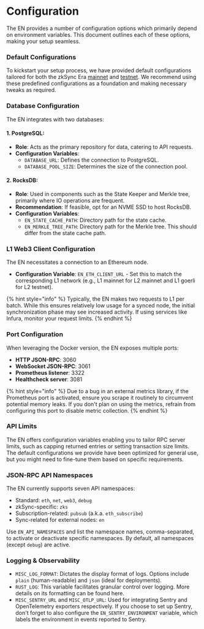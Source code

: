 # Configuration

The EN provides a number of configuration options which primarily depend on environment variables. This document outlines each of these options, making your setup seamless.

### Default Configurations

To kickstart your setup process, we have provided default configurations tailored for both the zkSync Era [mainnet](https://github.com/matter-labs/zksync-era/blob/main/docs/external-node/prepared\_configs/mainnet-config.env) and [testnet](https://github.com/matter-labs/zksync-era/blob/main/docs/external-node/prepared\_configs/testnet-config.env). We recommend using these predefined configurations as a foundation and making necessary tweaks as required.

### Database Configuration

The EN integrates with two databases:

#### 1. **PostgreSQL**:

* **Role**: Acts as the primary repository for data, catering to API requests.
* **Configuration Variables**:
  * `DATABASE_URL`: Defines the connection to PostgreSQL.
  * `DATABASE_POOL_SIZE`: Determines the size of the connection pool.

#### 2. **RocksDB**:

* **Role**: Used in components such as the State Keeper and Merkle tree, primarily where IO operations are frequent.
* **Recommendation**: If feasible, opt for an NVME SSD to host RocksDB.
* **Configuration Variables**:
  * `EN_STATE_CACHE_PATH`: Directory path for the state cache.
  * `EN_MERKLE_TREE_PATH`: Directory path for the Merkle tree. This should differ from the state cache path.

### L1 Web3 Client Configuration

The EN necessitates a connection to an Ethereum node.

* **Configuration Variable**: `EN_ETH_CLIENT_URL` - Set this to match the corresponding L1 network (e.g., L1 mainnet for L2 mainnet and L1 goerli for L2 testnet).

{% hint style="info" %}
Typically, the EN makes two requests to L1 per batch. While this ensures relatively low usage for a synced node, the initial synchronization phase may see increased activity. If using services like Infura, monitor your request limits.
{% endhint %}

### Port Configuration

When leveraging the Docker version, the EN exposes multiple ports:

* **HTTP JSON-RPC**: 3060
* **WebSocket JSON-RPC**: 3061
* **Prometheus listener**: 3322
* **Healthcheck server**: 3081

{% hint style="info" %}
Due to a bug in an external metrics library, if the Prometheus port is activated, ensure you scrape it routinely to circumvent potential memory leaks. If you don't plan on using the metrics, refrain from configuring this port to disable metric collection.
{% endhint %}

### API Limits

The EN offers configuration variables enabling you to tailor RPC server limits, such as capping returned entries or setting transaction size limits. The default configurations we provide have been optimized for general use, but you might need to fine-tune them based on specific requirements.

### JSON-RPC API Namespaces

The EN currently supports seven API namespaces:

* Standard: `eth`, `net`, `web3`, `debug`
* zkSync-specific: `zks`
* Subscription-related: `pubsub` (a.k.a. `eth_subscribe`)
* Sync-related for external nodes: `en`

Use `EN_API_NAMESPACES` and list the namespace names, comma-separated, to activate or deactivate specific namespaces. By default, all namespaces (except `debug`) are active.

### Logging & Observability

* `MISC_LOG_FORMAT`: Dictates the display format of logs. Options include `plain` (human-readable) and `json` (ideal for deployments).
* `RUST_LOG`: This variable facilitates granular control over logging. More details on its formatting can be found here.
* `MISC_SENTRY_URL` and `MISC_OTLP_URL`: Used for integrating Sentry and OpenTelemetry exporters respectively. If you choose to set up Sentry, don't forget to also configure the `EN_SENTRY_ENVIRONMENT` variable, which labels the environment in events reported to Sentry.
